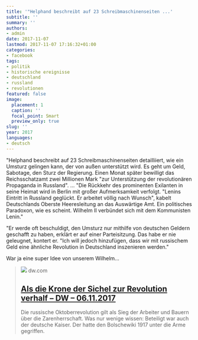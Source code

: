 ```yaml
---
title: '"Helphand beschreibt auf 23 Schreibmaschinenseiten ...'
subtitle: ''
summary: ''
authors:
- admin
date: 2017-11-07
lastmod: 2017-11-07 17:16:32+01:00
categories:
- facebook
tags:
- politik
- historische ereignisse
- deutschland
- russland
- revolutionen
featured: false
image:
  placement: 1
  caption: ''
  focal_point: Smart
  preview_only: true
slug: ''
year: 2017
languages:
- deutsch
---
```


"Helphand beschreibt auf 23 Schreibmaschinenseiten detailliiert, wie ein Umsturz gelingen kann, der von außen unterstützt wird. Es geht um Geld, Sabotage, den Sturz der Regierung. Einen Monat später bewilligt das Reichsschatzamt zwei Millionen Mark "zur Unterstützung der revolutionären Propaganda in Russland".
...
"Die Rückkehr des prominenten Exilanten in seine Heimat wird in Berlin mit großer Aufmerksamkeit verfolgt. "Lenins Eintritt in Russland geglückt. Er arbeitet völlig nach Wunsch", kabelt Deutschlands Oberste Heeresleitung an das Auswärtige Amt. Ein politisches Paradoxon, wie es scheint. Wilhelm II verbündet sich mit dem Kommunisten Lenin."

"Er werde oft beschuldigt, den Umsturz nur mithilfe von deutschen Geldern geschafft zu haben, erklärt er auf einer Parteisitzung. Das habe er nie geleugnet, kontert er. "Ich will jedoch hinzufügen, dass wir mit russischem Geld eine ähnliche Revolution in Deutschland inszenieren werden."

War ja eine super Idee von unserem Wilhelm...
> [![](https://static.dw.com/image/17035516_6.jpg)](http://www.dw.com/de/100-jahre-oktoberrevolution-als-die-krone-der-sichel-zum-sieg-verhalf/a-41084991)
> dw.com
> ## [Als die Krone der Sichel zur Revolution verhalf  – DW – 06.11.2017](http://www.dw.com/de/100-jahre-oktoberrevolution-als-die-krone-der-sichel-zum-sieg-verhalf/a-41084991)
>
>Die russische Oktoberrevolution gilt als Sieg der Arbeiter und Bauern über die Zarenherrschaft. Was nur wenige wissen: Beteiligt war auch der deutsche Kaiser. Der hatte den Bolschewiki 1917 unter die Arme gegriffen.
